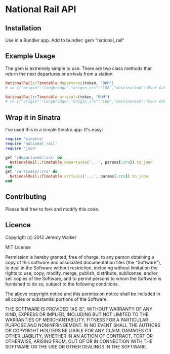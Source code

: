 # National Rail API
## Installation

Use in a Bundler app. Add to bundler:
    gem "national_rail"

## Example Usage
The gem is extremely simple to use. There are two class methods that return the next departures or arrivals from a station.

```ruby
NationalRail::Timetable.departures(token, "BHM")
# => [{"origin":"Longbridge","origin_crs":"LOB","destination":"Four Oaks","destination_crs":"FOK","time":"14:45"},{"origin":"Wolverhampton","origin_crs":"WVH","destination":"Walsall","destination_crs":"WSL","time":"14:47"},...]

NationalRail::Timetable.arrivals(token, "BHM")
# => [{"origin":"Longbridge","origin_crs":"LOB","destination":"Four Oaks","destination_crs":"FOK","time":"14:42"},{"origin":"Wolverhampton","origin_crs":"WVH","destination":"Walsall","destination_crs":"WSL","time":"14:44"},...]            
```     

## Wrap it in Sinatra
I've used this in a simple Sinatra app. It's easy:

```ruby
require 'sinatra'
require 'national_rail'
require 'json'

get '/departures/:crs' do
  NationalRail::Timetable.departures('...', params[:crs]).to_json
end
get '/arrivals/:crs' do
  NationalRail::Timetable.arrivals('...', params[:crs]).to_json
end
```
            
## Contributing
Please feel free to fork and modify this code. 

## Licence

Copyright (c) 2012 Jeremy Walker

MIT License

Permission is hereby granted, free of charge, to any person obtaining
a copy of this software and associated documentation files (the
"Software"), to deal in the Software without restriction, including
without limitation the rights to use, copy, modify, merge, publish,
distribute, sublicense, and/or sell copies of the Software, and to
permit persons to whom the Software is furnished to do so, subject to
the following conditions:

The above copyright notice and this permission notice shall be
included in all copies or substantial portions of the Software.

THE SOFTWARE IS PROVIDED "AS IS", WITHOUT WARRANTY OF ANY KIND,
EXPRESS OR IMPLIED, INCLUDING BUT NOT LIMITED TO THE WARRANTIES OF
MERCHANTABILITY, FITNESS FOR A PARTICULAR PURPOSE AND
NONINFRINGEMENT. IN NO EVENT SHALL THE AUTHORS OR COPYRIGHT HOLDERS BE
LIABLE FOR ANY CLAIM, DAMAGES OR OTHER LIABILITY, WHETHER IN AN ACTION
OF CONTRACT, TORT OR OTHERWISE, ARISING FROM, OUT OF OR IN CONNECTION
WITH THE SOFTWARE OR THE USE OR OTHER DEALINGS IN THE SOFTWARE.